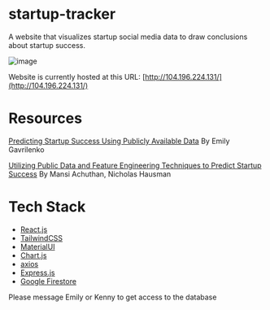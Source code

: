 # startup-tracker

A website that visualizes startup social media data to draw conclusions about startup success.

![image](https://user-images.githubusercontent.com/49251143/213969906-276882e8-f294-4a5c-936b-5de59f9b8af3.png)

Website is currently hosted at this URL: [http://104.196.224.131/](http://104.196.224.131/)

# Resources

[Predicting Startup Success Using Publicly Available Data](https://digitalcommons.calpoly.edu/cgi/viewcontent.cgi?article=4203&context=theses) By Emily Gavrilenko

[Utilizing Public Data and Feature Engineering Techniques to Predict Startup Success](https://github.com/klau24/startup-tracker/files/11775963/final-market-report.pdf) By Mansi Achuthan, Nicholas Hausman

# Tech Stack

-  [React.js](https://reactjs.org/)
-  [TailwindCSS](https://tailwindcss.com/)
-  [MaterialUI](https://mui.com/material-ui/getting-started/overview/)
-  [Chart.js](https://www.chartjs.org/)
-  [axios](https://axios-http.com/)
-  [Express.js](https://expressjs.com/)
-  [Google Firestore](https://firebase.google.com/docs/firestore/)

Please message Emily or Kenny to get access to the database
